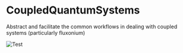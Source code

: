 # CoupledQuantumSystems
Abstract and facilitate the common workflows in dealing with coupled systems (particularly fluxonium)

![Test](https://github.com/yourusername/yourproject/workflows/Python%20package/badge.svg)
